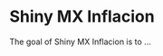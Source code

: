 
# Shiny MX Inflacion

<!-- badges: start -->
<!-- badges: end -->

The goal of Shiny MX Inflacion is to ...

